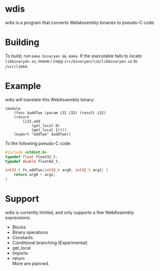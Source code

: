 # wdis
wdis is a program that converts WebAssembly binaries to pseudo-C code.

# Building
To build, run `make binaryen && make`.
If the executable fails to locate `libbinaryen.so`, move / copy `src/binaryen/lib/libbinaryen.so` to `/usr/lib64`.

# Example
wdis will translate this WebAssembly binary:
```
(module
	(func $addTwo (param i32 i32) (result i32)
	(return
		(i32.add
			(get_local 0)
			(get_local 1))))
	(export "addTwo" $addTwo))
```
To the following pseudo-C code:
```c
#include <stdint.h>
typedef float float32_t;
typedef double float64_t;

int32_t fn_addTwo(int32_t arg0, int32_t arg1) {
	return arg0 + arg1;
}
```

# Support
wdis is currently limited, and only supports a few WebAssembly expressions:
- Blocks
- Binary operations
- Constants
- Conditional branching (Experimental)
- get_local
- Imports
- return<br>
More are planned.